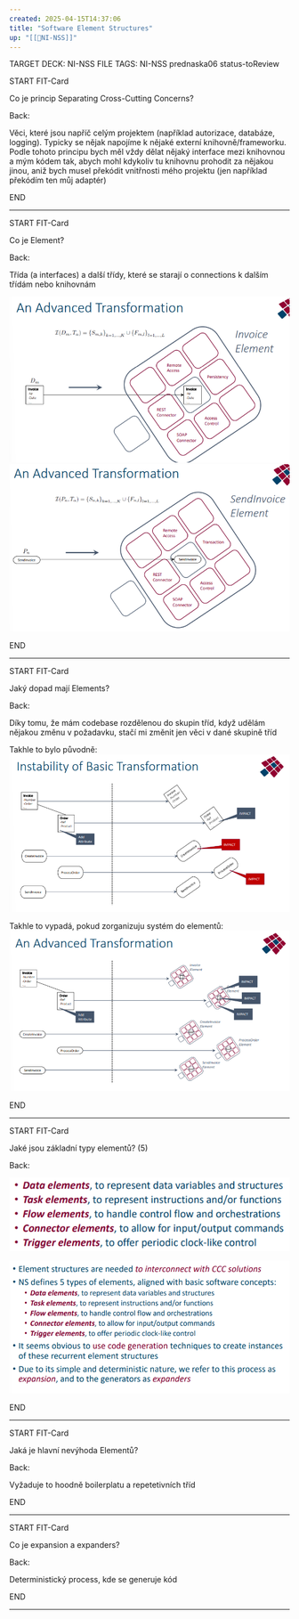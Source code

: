 ```yaml
---
created: 2025-04-15T14:37:06
title: "Software Element Structures"
up: "[[📖NI-NSS]]"
---
```


TARGET DECK: NI-NSS
FILE TAGS: NI-NSS prednaska06 status-toReview


START
FIT-Card

Co je princip Separating Cross-Cutting Concerns?

Back:

Věci, které jsou napříč celým projektem (například autorizace, databáze, logging). Typicky se nějak napojíme k nějaké externí knihovně/frameworku. Podle tohoto principu bych měl vždy dělat nějaký interface mezi knihovnou a mým kódem tak, abych mohl kdykoliv tu knihovnu prohodit za nějakou jinou, aniž bych musel překódit vnitřnosti mého projektu (jen například překódím ten můj adaptér)

END

---


START
FIT-Card

Co je Element?

Back:

Třída (a interfaces) a další třídy, které se starají o connections k dalším třídám nebo knihovnám

<!-- ExampleStart -->
![](../../Assets/Pasted%20image%2020250415144703.png)
![](../../Assets/Pasted%20image%2020250415144711.png)
<!-- ExampleEnd -->


END

---


START
FIT-Card

Jaký dopad mají Elements?

Back:

Díky tomu, že mám codebase rozdělenou do skupin tříd, když udělám nějakou změnu v požadavku, stačí mi změnit jen věci v dané skupině tříd

Takhle to bylo původně:
![](../../Assets/Pasted%20image%2020250415144736.png)

Takhle to vypadá, pokud zorganizuju systém do elementů:
![](../../Assets/Pasted%20image%2020250415144841.png)

END

---


START
FIT-Card

Jaké jsou základní typy elementů? (5)

Back:

![](../../Assets/Pasted%20image%2020250415144906.png)

<!-- DetailInfoStart -->
![](../../Assets/Pasted%20image%2020250415144916.png)
<!-- DetailInfoEnd -->

END

---


START
FIT-Card

Jaká je hlavní nevýhoda Elementů?

Back:

Vyžaduje to hoodně boilerplatu a repetetivních tříd

END

---


START
FIT-Card

Co je expansion a expanders?

Back:

Deterministický process, kde se generuje kód

END

---

